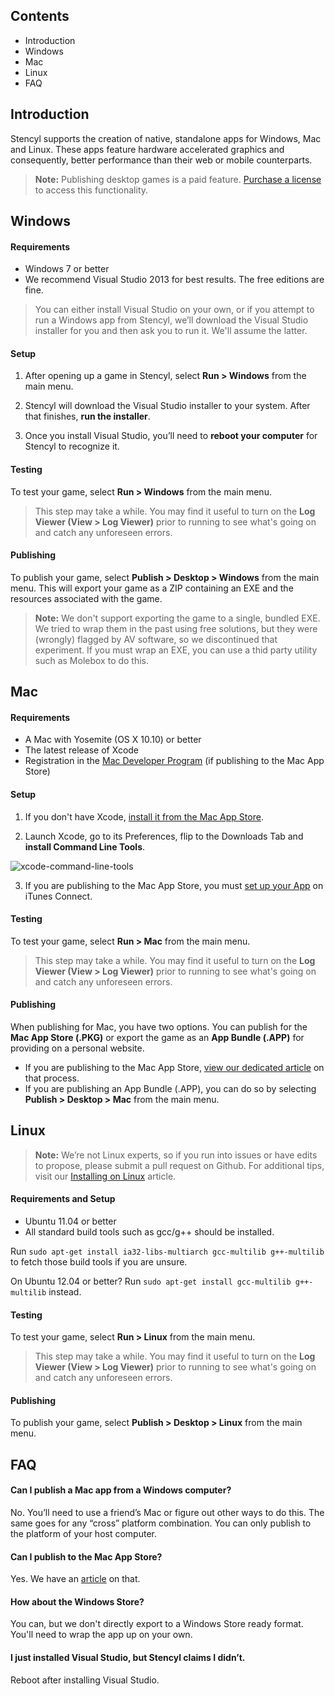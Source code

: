 ## Contents

* Introduction
* Windows
* Mac
* Linux
* FAQ


## Introduction

Stencyl supports the creation of native, standalone apps for Windows, Mac and Linux. These apps feature hardware accelerated graphics and consequently, better performance than their web or mobile counterparts.

> **Note:** Publishing desktop games is a paid feature. [Purchase a license](http://www.stencyl.com/pricing/) to access this functionality.


## Windows

#### Requirements
* Windows 7 or better
* We recommend Visual Studio 2013 for best results. The free editions are fine.

> You can either install Visual Studio on your own, or if you attempt to run a Windows app from Stencyl, we’ll download the Visual Studio installer for you and then ask you to run it. We'll assume the latter.
 
#### Setup
1. After opening up a game in Stencyl, select **Run > Windows** from the main menu. 

2. Stencyl will download the Visual Studio installer to your system. After that finishes, **run the installer**.

3. Once you install Visual Studio, you’ll need to **reboot your computer** for Stencyl to recognize it.

#### Testing
To test your game, select **Run > Windows** from the main menu.

> This step may take a while. You may find it useful to turn on the **Log Viewer (View > Log Viewer)** prior to running to see what's going on and catch any unforeseen errors.
 
#### Publishing
To publish your game, select **Publish > Desktop > Windows** from the main menu. This will export your game as a ZIP containing an EXE and the resources associated with the game.

> **Note:** We don't support exporting the game to a single, bundled EXE. We tried to wrap them in the past using free solutions, but they were (wrongly) flagged by AV software, so we discontinued that experiment. If you must wrap an EXE, you can use a thid party utility such as Molebox to do this.


## Mac

#### Requirements
* A Mac with Yosemite (OS X 10.10) or better
* The latest release of Xcode
* Registration in the [Mac Developer Program](https://developer.apple.com/programs/mac/) (if publishing to the Mac App Store)
 
#### Setup

1. If you don't have Xcode, [install it from the Mac App Store](https://developer.apple.com/xcode/).

2. Launch Xcode, go to its Preferences, flip to the Downloads Tab and **install Command Line Tools**.

![xcode-command-line-tools](http://static.stencyl.com/pedia2/ch11/xcode-downloads.png)

3. If you are publishing to the Mac App Store, you must [set up your App](http://www.stencyl.com/help/view/mac-app-store/) on iTunes Connect.

#### Testing
To test your game, select **Run > Mac** from the main menu.

> This step may take a while. You may find it useful to turn on the **Log Viewer (View > Log Viewer)** prior to running to see what's going on and catch any unforeseen errors.
 
#### Publishing
When publishing for Mac, you have two options. You can publish for the **Mac App Store (.PKG)** or export the game as an **App Bundle (.APP)** for providing on a personal website.

* If you are publishing to the Mac App Store, [view our dedicated article](http://www.stencyl.com/help/view/mac-app-store/) on that process.
* If you are publishing an App Bundle (.APP), you can do so by selecting **Publish > Desktop > Mac** from the main menu.

 
## Linux

> **Note:** We’re not Linux experts, so if you run into issues or have edits to propose, please submit a pull request on Github. For additional tips, visit our [Installing on Linux](http://www.stencyl.com/help/view/install-stencyl-linux/) article.
 
#### Requirements and Setup
* Ubuntu 11.04 or better
* All standard build tools such as gcc/g++ should be installed.

Run `sudo apt-get install ia32-libs-multiarch gcc-multilib g++-multilib` to fetch those build tools if you are unsure.

On Ubuntu 12.04 or better? Run `sudo apt-get install gcc-multilib g++-multilib` instead.
 
#### Testing
To test your game, select **Run > Linux** from the main menu.

> This step may take a while. You may find it useful to turn on the **Log Viewer (View > Log Viewer)** prior to running to see what's going on and catch any unforeseen errors.
 
#### Publishing
To publish your game, select **Publish > Desktop > Linux** from the main menu.


## FAQ

#### Can I publish a Mac app from a Windows computer?
No. You’ll need to use a friend’s Mac or figure out other ways to do this. The same goes for any “cross” platform combination. You can only publish to the platform of your host computer.

#### Can I publish to the Mac App Store?
Yes. We have an [article](http://www.stencyl.com/help/view/mac-app-store/) on that. 

#### How about the Windows Store?
You can, but we don't directly export to a Windows Store ready format. You'll need to wrap the app up on your own.

#### I just installed Visual Studio, but Stencyl claims I didn’t.
Reboot after installing Visual Studio. 
